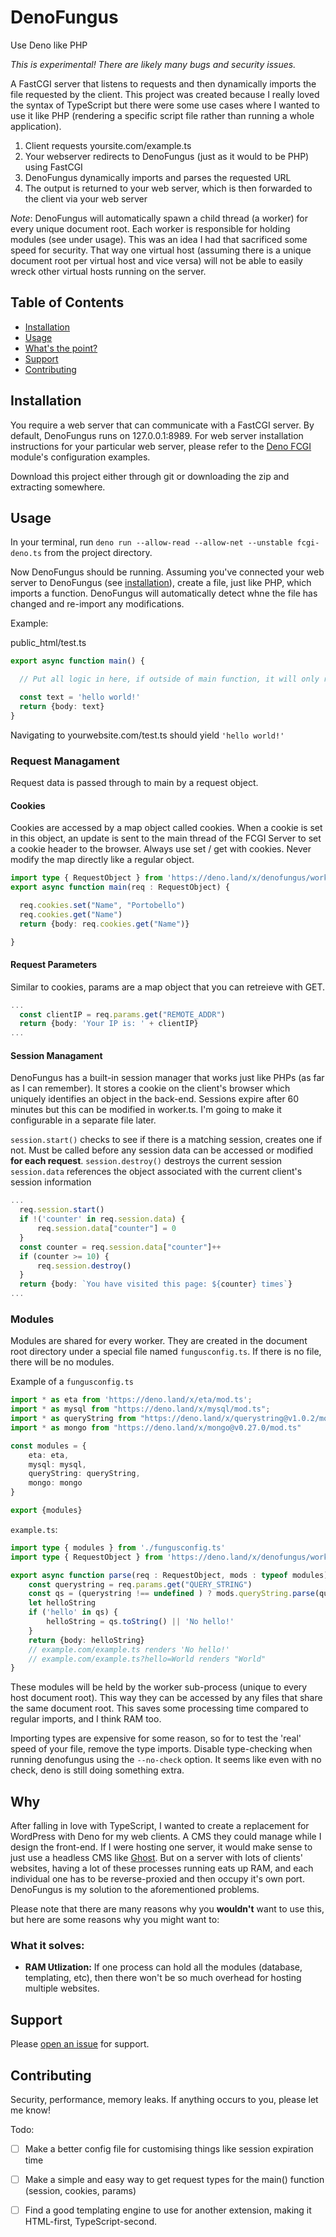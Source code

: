 # DenoFungus

Use Deno like PHP

*This is experimental! There are likely many bugs and security issues.*

A FastCGI server that listens to requests and then dynamically imports the file requested by the client. This project was created because I really loved the syntax of TypeScript but there were some use cases where I wanted to use it like PHP (rendering a specific script file rather than running a whole application).

1. Client requests yoursite.com/example.ts
2. Your webserver redirects to DenoFungus (just as it would to be PHP) using FastCGI
3. DenoFungus dynamically imports and parses the requested URL
4. The output is returned to your web server, which is then forwarded to the client via your web server

*Note*: DenoFungus will automatically spawn a child thread (a worker) for every unique document root. Each worker is responsible for holding modules (see under usage). This was an idea I had that sacrificed some speed for security. That way one virtual host (assuming there is a unique document root per virtual host and vice versa) will not be able to easily wreck other virtual hosts running on the server.

## Table of Contents

- [Installation](#installation)
- [Usage](#usage)
- [What's the point?](#why)
- [Support](#support)
- [Contributing](#contributing)

## Installation

You require a web server that can communicate with a FastCGI server. By default, DenoFungus runs on 127.0.0.1:8989. For web server installation instructions for your particular web server, please refer to the [Deno FCGI](https://deno.land/x/fcgi@v1.0.0) module's configuration examples.

Download this project either through git or downloading the zip and extracting somewhere.

## Usage

In your terminal, run `deno run --allow-read --allow-net --unstable fcgi-deno.ts` from the project directory.

Now DenoFungus should be running. Assuming you've connected your web server to DenoFungus (see [installation](#installation)), create a file, just like PHP, which imports a function. DenoFungus will automatically detect whne the file has changed and re-import any modifications.

Example:

public_html/test.ts
```typescript
export async function main() {

  // Put all logic in here, if outside of main function, it will only run *once* until DenoFungus restarts or the file changes

  const text = 'hello world!'
  return {body: text}
}
```

Navigating to yourwebsite.com/test.ts should yield `'hello world!'`

### Request Managament

Request data is passed through to main by a request object.

#### Cookies

Cookies are accessed by a map object called cookies. When a cookie is set in this object, an update is sent to the main thread of the FCGI Server to set a cookie header to the browser. Always use set / get with cookies. Never modify the map directly like a regular object.

```typescript
import type { RequestObject } from 'https://deno.land/x/denofungus/worker.ts'
export async function main(req : RequestObject) {

  req.cookies.set("Name", "Portobello")
  req.cookies.get("Name")
  return {body: req.cookies.get("Name")}

}
```

#### Request Parameters

Similar to cookies, params are a map object that you can retreieve with GET.

```typescript
...
  const clientIP = req.params.get("REMOTE_ADDR")
  return {body: 'Your IP is: ' + clientIP}
...
```

#### Session Managament

DenoFungus has a built-in session manager that works just like PHPs (as far as I can remember). It stores a cookie on the client's browser which uniquely identifies an object in the back-end. Sessions expire after 60 minutes but this can be modified in worker.ts. I'm going to make it configurable in a separate file later.

`session.start()` checks to see if there is a matching session, creates one if not. Must be called before any session data can be accessed or modified **for each request**.
`session.destroy()` destroys the current session
`session.data` references the object associated with the current client's session information

```typescript
...
  req.session.start()
  if !('counter' in req.session.data) {
      req.session.data["counter"] = 0
  }
  const counter = req.session.data["counter"]++
  if (counter >= 10) {
      req.session.destroy()
  }
  return {body: `You have visited this page: ${counter} times`}
...
```

### Modules

Modules are shared for every worker. They are created in the document root directory under a special file named `fungusconfig.ts`. If there is no file, there will be no modules.

Example of a `fungusconfig.ts`
```typescript
import * as eta from 'https://deno.land/x/eta/mod.ts';
import * as mysql from "https://deno.land/x/mysql/mod.ts";
import * as queryString from "https://deno.land/x/querystring@v1.0.2/mod.js";
import * as mongo from "https://deno.land/x/mongo@v0.27.0/mod.ts"

const modules = {
    eta: eta,
    mysql: mysql,
    queryString: queryString,
    mongo: mongo
}

export {modules}
```

`example.ts`:
```typescript
import type { modules } from './fungusconfig.ts'
import type { RequestObject } from 'https://deno.land/x/denofungus/worker.ts'

export async function parse(req : RequestObject, mods : typeof modules) {
    const querystring = req.params.get("QUERY_STRING")
    const qs = (querystring !== undefined ) ? mods.queryString.parse(querystring) : {}
    let helloString
    if ('hello' in qs) {
        helloString = qs.toString() || 'No hello!'
    }
    return {body: helloString}
    // example.com/example.ts renders 'No hello!'
    // example.com/example.ts?hello=World renders "World"
}
```

These modules will be held by the worker sub-process (unique to every host document root). This way they can be accessed by any files that share the same document root. This saves some processing time compared to regular imports, and I think RAM  too.

Importing types are expensive for some reason, so for to test the 'real' speed of your file, remove the type imports. Disable type-checking when running denofungus using the `--no-check` option. It seems like even with no check, deno is still doing something extra.

## Why

After falling in love with TypeScript, I wanted to create a replacement for WordPress with Deno for my web clients. A CMS they could manage while I design the front-end. If I were hosting one server, it would make sense to just use a headless CMS like [Ghost](ghost.org). But on a server with lots of clients' websites, having a lot of these processes running eats up RAM, and each individual one has to be reverse-proxied and then occupy it's own port. DenoFungus is my solution to the aforementioned problems.

Please note that there are many reasons why you **wouldn't** want to use this, but here are some reasons why you might want to:

### What it solves:

- **RAM Utlization:** If one process can hold all the modules (database, templating, etc), then there won't be so much overhead for hosting multiple websites.

## Support

Please [open an issue](https://github.com/petermakeswebsites/denofungus/issues/new) for support.

## Contributing

Security, performance, memory leaks. If anything occurs to you, please let me know!

Todo: 

- [ ] Make a better config file for customising things like session expiration time
- [ ] Make a simple and easy way to get request types for the main() function (session, cookies, params)
- [ ] Find a good templating engine to use for another extension, making it HTML-first, TypeScript-second.

